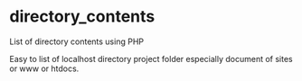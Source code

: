 # directory_contents
List of directory contents using PHP

Easy to list of localhost directory project folder especially document of sites or www or htdocs.
